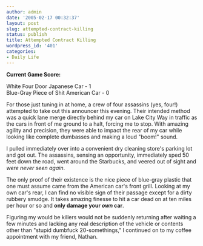 ```yaml
---
author: admin
date: '2005-02-17 00:32:37'
layout: post
slug: attempted-contract-killing
status: publish
title: Attempted Contract Killing
wordpress_id: '401'
categories:
- Daily Life
---
```


**Current Game Score:**

White Four Door Japanese Car - 1\
 Blue-Gray Piece of Shit American Car - 0

For those just tuning in at home, a crew of four assassins (yes, four!)
attempted to take out this announcer this evening. Their intended method
was a quick lane merge directly behind my car on Lake City Way in
traffic as the cars in front of me ground to a halt, forcing me to stop.
With amazing agility and precision, they were able to impact the rear of
my car while looking like complete dumbasses and making a loud "boom!"
sound.

I pulled immediately over into a convenient dry cleaning store's parking
lot and got out. The assassins, sensing an opportunity, immediately sped
50 feet down the road, went around the Starbucks, and veered out of
sight and *were never seen again*.

The only proof of their existence is the nice piece of blue-gray plastic
that one must assume came from the American car's front grill. Looking
at my own car's rear, I can find no visible sign of their passage except
for a dirty rubbery smudge. It takes amazing finesse to hit a car dead
on at ten miles per hour or so and **only damage your *own* car**.

Figuring my would be killers would not be suddenly returning after
waiting a few minutes and lacking any real description of the vehicle or
contents other than "stupid dumbfuck 20-somethings," I continued on to
my coffee appointment with my friend, Nathan.
